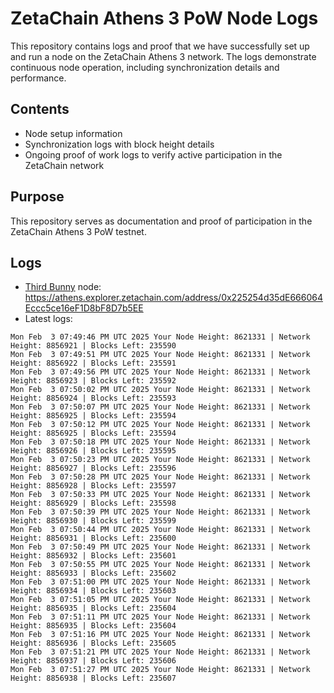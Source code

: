 # ZetaChain Athens 3 PoW Node Logs
This repository contains logs and proof that we have successfully set up and run a node on the ZetaChain Athens 3 network. The logs demonstrate continuous node operation, including synchronization details and performance.

## Contents
- Node setup information
- Synchronization logs with block height details
- Ongoing proof of work logs to verify active participation in the ZetaChain network

## Purpose
This repository serves as documentation and proof of participation in the ZetaChain Athens 3 PoW testnet.

## Logs

- [Third Bunny](https://thirdbunny.xyz/) node: https://athens.explorer.zetachain.com/address/0x225254d35dE666064Eccc5ce16eF1D8bF8D7b5EE
- Latest logs:
```
Mon Feb  3 07:49:46 PM UTC 2025 Your Node Height: 8621331 | Network Height: 8856921 | Blocks Left: 235590
Mon Feb  3 07:49:51 PM UTC 2025 Your Node Height: 8621331 | Network Height: 8856922 | Blocks Left: 235591
Mon Feb  3 07:49:56 PM UTC 2025 Your Node Height: 8621331 | Network Height: 8856923 | Blocks Left: 235592
Mon Feb  3 07:50:02 PM UTC 2025 Your Node Height: 8621331 | Network Height: 8856924 | Blocks Left: 235593
Mon Feb  3 07:50:07 PM UTC 2025 Your Node Height: 8621331 | Network Height: 8856925 | Blocks Left: 235594
Mon Feb  3 07:50:12 PM UTC 2025 Your Node Height: 8621331 | Network Height: 8856925 | Blocks Left: 235594
Mon Feb  3 07:50:18 PM UTC 2025 Your Node Height: 8621331 | Network Height: 8856926 | Blocks Left: 235595
Mon Feb  3 07:50:23 PM UTC 2025 Your Node Height: 8621331 | Network Height: 8856927 | Blocks Left: 235596
Mon Feb  3 07:50:28 PM UTC 2025 Your Node Height: 8621331 | Network Height: 8856928 | Blocks Left: 235597
Mon Feb  3 07:50:33 PM UTC 2025 Your Node Height: 8621331 | Network Height: 8856929 | Blocks Left: 235598
Mon Feb  3 07:50:39 PM UTC 2025 Your Node Height: 8621331 | Network Height: 8856930 | Blocks Left: 235599
Mon Feb  3 07:50:44 PM UTC 2025 Your Node Height: 8621331 | Network Height: 8856931 | Blocks Left: 235600
Mon Feb  3 07:50:49 PM UTC 2025 Your Node Height: 8621331 | Network Height: 8856932 | Blocks Left: 235601
Mon Feb  3 07:50:55 PM UTC 2025 Your Node Height: 8621331 | Network Height: 8856933 | Blocks Left: 235602
Mon Feb  3 07:51:00 PM UTC 2025 Your Node Height: 8621331 | Network Height: 8856934 | Blocks Left: 235603
Mon Feb  3 07:51:05 PM UTC 2025 Your Node Height: 8621331 | Network Height: 8856935 | Blocks Left: 235604
Mon Feb  3 07:51:11 PM UTC 2025 Your Node Height: 8621331 | Network Height: 8856935 | Blocks Left: 235604
Mon Feb  3 07:51:16 PM UTC 2025 Your Node Height: 8621331 | Network Height: 8856936 | Blocks Left: 235605
Mon Feb  3 07:51:21 PM UTC 2025 Your Node Height: 8621331 | Network Height: 8856937 | Blocks Left: 235606
Mon Feb  3 07:51:27 PM UTC 2025 Your Node Height: 8621331 | Network Height: 8856938 | Blocks Left: 235607
```
